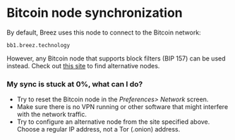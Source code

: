 # Bitcoin node synchronization

By default, Breez uses this node to connect to the Bitcoin network:

<code>bb1.breez.technology</code>

However, any Bitcoin node that supports block filters (BIP 157) can be used instead.
Check out [this site](https://bitnodes.io/nodes/?q=NODE_COMPACT_FILTERS) to find alternative nodes. 

### My sync is stuck at 0%, what can I do?
* Try to reset the Bitcoin node in the _Preferences> Network_ screen. 
* Make sure there is no VPN running or other software that might interfere with the network traffic.
* Try to configure an alternative node from the site specified above. Choose a regular IP address, not a Tor (.onion) address. 
